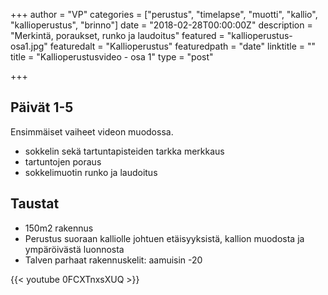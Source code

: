 +++
author = "VP"
categories = ["perustus", "timelapse", "muotti", "kallio", "kallioperustus", "brinno"]
date = "2018-02-28T00:00:00Z"
description = "Merkintä, poraukset, runko ja laudoitus"
featured = "kallioperustus-osa1.jpg"
featuredalt = "Kallioperustus"
featuredpath = "date"
linktitle = ""
title = "Kallioperustusvideo - osa 1"
type = "post"

+++
## Päivät 1-5

Ensimmäiset vaiheet videon muodossa. 

* sokkelin sekä tartuntapisteiden tarkka merkkaus
* tartuntojen poraus
* sokkelimuotin runko ja laudoitus

## Taustat

* 150m2 rakennus
* Perustus suoraan kalliolle johtuen etäisyyksistä, kallion muodosta ja ympäröivästä luonnosta
* Talven parhaat rakennuskelit: aamuisin -20

{{< youtube 0FCXTnxsXUQ >}}


<div class="fb-comments" data-href="https://www.villapasila.com/blog/kallioperustuksen-teko-osa1/" data-width="100%" data-numposts="5"></div>





